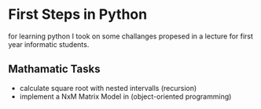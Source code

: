 # First Steps in Python

for learning python I took on some challanges propesed in a lecture for first year informatic students.

## Mathamatic Tasks

- calculate square root with nested intervalls (recursion)
- implement a NxM Matrix Model in (object-oriented programming)
